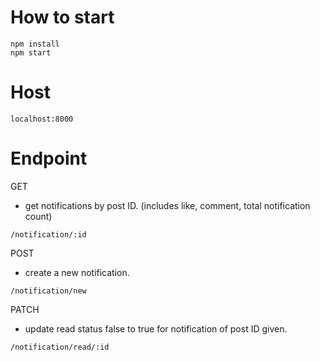 # How to start
```
npm install
npm start
```

# Host
```
localhost:8000
```

# Endpoint

GET
- get notifications by post ID. (includes like, comment, total notification count)
```
/notification/:id
```

POST
- create a new notification.
```
/notification/new
```

PATCH
- update read status false to true for notification of post ID given.
```
/notification/read/:id
```